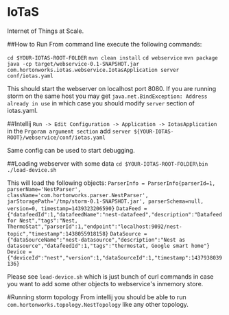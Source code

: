 # IoTaS
Internet of Things at Scale.

##How to Run
From command line execute the following commands:

`cd $YOUR-IOTAS-ROOT-FOLDER`
`mvn clean install`
`cd webservice`
`mvn package`
`java -cp target/webservice-0.1-SNAPSHOT.jar com.hortonworks.iotas.webservice.IotasApplication server conf/iotas.yaml`

This should start the webserver on localhost port 8080. If you are running storm on the same host you may get 
`java.net.BindException: Address already in use` in which case you should modify `server` section of iotas.yaml.

##Intellij
`Run -> Edit Configuration -> Application -> IotasApplication` in the `Prgoram argument section` add `server ${YOUR-IOTAS-ROOT}/webservice/conf/iotas.yaml`

Same config can be used to start debugging.

##Loading webserver with some data
`cd $YOUR-IOTAS-ROOT-FOLDER\bin`
`./load-device.sh`

This will load the following objects:
`ParserInfo = ParserInfo{parserId=1, parserName='NestParser', className='com.hortonworks.parser.NestParser', jarStoragePath='/tmp/storm-0.1-SNAPSHOT.jar', parserSchema=null, version=0, timestamp=1439323206590}`
`DataFeed = {"datafeedId":1,"datafeedName":"nest-datafeed","description":"Datafeed for Nest","tags":"Nest, ThermoStat","parserId":1,"endpoint":"localhost:9092/nest-topic","timestamp":1438055918158}`
`DataSource = {"dataSourceName":"nest-datasource","description":"Nest as datasource","datafeedId":1,"tags":"thermostat, Google smart home"}`
`Device = {"deviceId":"nest","version":1,"dataSourceId":1,"timestamp":1437938039136}`

Please see `load-device.sh` which is just bunch of curl commands in case you want to add some other objects to webservice's inmemory store.

#Running storm topology
From intellij you should be able to run `com.hortonworks.topology.NestTopology` like any other topology.
